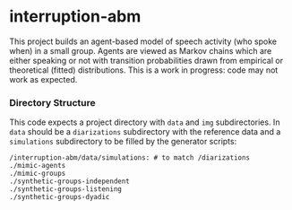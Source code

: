 # interruption-abm

This project builds an agent-based model of speech activity (who spoke when) in a small group. Agents are viewed as Markov chains which are either speaking or not with transition probabilities drawn from empirical or theoretical (fitted) distributions. This is a work in progress: code may not work as expected.

### Directory Structure

This code expects a project directory with `data` and `img` subdirectories. In `data` should be a `diarizations` subdirectory with the reference data and a `simulations` subdirectory to be filled by the generator scripts:

```
/interruption-abm/data/simulations: # to match /diarizations
./mimic-agents
./mimic-groups
./synthetic-groups-independent
./synthetic-groups-listening
./synthetic-groups-dyadic
```

